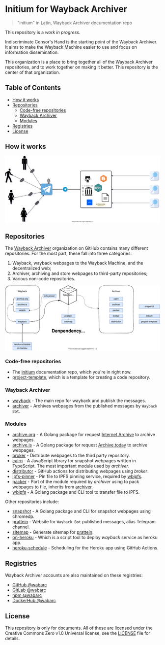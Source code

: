# Initium for Wayback Archiver

> "initium" in Latin,  Wayback Archiver documentation repo

This repository is a *work in progress*.

Indiscriminate Censor's Hand is the starting point of the Wayback Archiver.
It aims to make the Wayback Machine easier to use and focus on information dissemination.

This organization is a place to bring together all of the Wayback Archiver repositories,
and to work together on making it better. This repository is the center of that organization.

## Table of Contents

<!-- START doctoc generated TOC please keep comment here to allow auto update -->
<!-- DON'T EDIT THIS SECTION, INSTEAD RE-RUN doctoc TO UPDATE -->


- [How it works](#how-it-works)
- [Repositories](#repositories)
  - [Code-free repositories](#code-free-repositories)
  - [Wayback Archiver](#wayback-archiver)
  - [Modules](#modules)
- [Registries](#registries)
- [License](#license)

<!-- END doctoc generated TOC please keep comment here to allow auto update -->

## How it works

![](./assets/arch.svg)

## Repositories

The [Wayback Archiver](https://github.com/wabarc) organization on GitHub contains many different repositories.
For the most part, these fall into three categories:

1. Wayback, wayback webpages to the Wayback Machine, and the decentralized web;
2. Archiver, archiving and store webpages to third-party repositories;
3. Various non-code repositories.

![](./assets/dependency-graph.svg)

### Code-free repositories

- The [initium](https://github.com/wabarc/initium) documentation repo, which you're in right now.
- [project-template](https://github.com/wabarc/project-template), which is a template for creating a code repository.

### Wayback Archiver

- [wayback](https://github.com/wabarc/wayback) - The main repo for wayback and publish the messages.
- [archiver](https://github.com/wabarc/archiver) - Archives webpages from the published messages by `Wayback Bot`.

### Modules

- [archive.org](https://github.com/wabarc/archive.org) - A Golang package for request [Internet Archive](https://archive.org/) to archive webpages.
- [archive.is](https://github.com/wabarc/archive.is) - A Golang package for request [Archive.today](https://archive.today/) to archive webpages.
- [broker](https://github.com/wabarc/broker) - Distribute webpages to the third party repository.
- [cairn](https://github.com/wabarc/cairn) - A JavaScript library for snapshot webpages written in TypeScript. The most important module used by *archiver*.
- [distributor](https://github.com/wabarc/distributor) - GitHub actions for distributing webpages using *broker*.
- [ipfs-pinner](https://github.com/wabarc/ipfs-pinner) - Pin file to IPFS pinning service, required by [wbipfs](https://github.com/wabarc/wbipfs).
- [packer](https://github.com/wabarc/packer) - Part of the module required by *archiver* using to pack webpages to file, inherits from [archiver](https://github.com/wabarc/archiver).
- [wbipfs](https://github.com/wabarc/wbipfs) - A Golang package and CLI tool to transfer file to IPFS.

Other repositories include:

- [snapshot](https://github.com/wabarc/snapshot) - A Golang package and CLI for snapshot webpages using chromedp.
- [prattein](https://github.com/wabarc/prattein) - Website for `Wayback Bot` published messages, alias Telegram channel.
- [sitemap](https://github.com/wabarc/sitemap) - Generate sitemap for [prattein](https://github.com/wabrac/prattein).
- [on-heroku](https://github.com/wabarc/on-heroku) - Which is a script tool to deploy *wayback* service as heroku app.
- [heroku-schedule](https://github.com/wabarc/heroku-schedule) - Scheduling for the Heroku app using GitHub Actions.

## Registries

Wayback Archiver accounts are also maintained on these registries:

- [GitHub @wabarc](https://github.com/wabarc)
- [GitLab @wabarc](https://gitlab.com/wabarc)
- [npm @wabarc](https://www.npmjs.com/org/wabarc)
- [DockerHub @wabarc](https://hub.docker.com/u/wabarc)

## License

This repository is only for documents. All of these are licensed under the Creative Commons Zero v1.0 Universal license, see the [LICENSE](https://github.com/wabarc/initium/blob/master/LICENSE) file for details.

